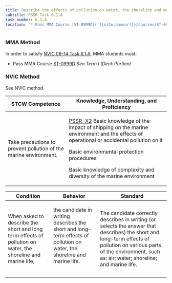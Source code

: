 ```yaml
---
title: Describe the effects of pollution on water, the shoreline and marine life
subtitle: PSSR Task 6.1.A 
task_number: 6.1.A
location: "* Pass MMA Course [ST-0999D]( {{site.baseurl}}/courses/ST-0999D) *Sea Term I (Deck Portion)*" 
---
```



### MMA Method

In order to satisfy  [NVIC 08-14  Task  6.1.A]({{site.baseurl}}/assets/images/nvic-08-14.pdf), MMA students must:

* Pass MMA Course [ST-0999D]( {{site.baseurl}}/courses/ST-0999D) *Sea Term I (Deck Portion)*


### NVIC Method

<a onclick="togglevisibility('nvic_methods')" >See NVIC method.</a>

<div id='nvic_methods' class='hide'>

<table>
<thead>
<tr>
<th class='forty'> STCW Competence </th>
<th class='sixty'> Knowledge, Understanding, and Proficiency </th>
</tr>
</thead>




<tbody>
<tr><td markdown='1'>

Take precautions to prevent pollution of the marine environment.

</td><td markdown='1'>

[PSSR-X2](../../tables/614.html#PSSR-X2) Basic knowledge of the impact of shipping on the marine environment and the effects of operational or accidental pollution on it 

Basic environmental protection procedures 

Basic knowledge of complexity and diversity of the marine environment

</td></tr>


</tbody>
</table>


<table>
<thead>
<tr><th class='twenty'>  Condition </th><th class='twenty'> Behavior </th><th  class='sixty'>Standard </th></tr>
</thead>
<tbody >



<tr><td markdown='1'>

When asked to describe the short and long term effects of pollution on water, the shoreline and marine life,

</td><td markdown='1'>

the candidate in writing describes the short and long-term effects of pollution on water, the shoreline and marine life.

<br>

<div class="tooltip">
<span class="tooltiptext">
</span>
</div>


</td><td markdown='1'>

The candidate correctly describes in writing (or selects the answer that describes) the short and long-term effects of pollution on various parts of the environment, such as:
 air; water; shoreline; and marine life.

</td></tr>
</tbody>
</table>
</div>
